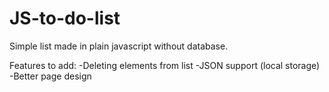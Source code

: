 # JS-to-do-list
Simple list made in plain javascript without database.

Features to add:
-Deleting elements from list
-JSON support (local storage)
-Better page design
